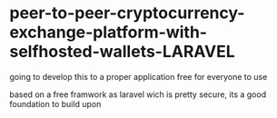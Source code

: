 # peer-to-peer-cryptocurrency-exchange-platform-with-selfhosted-wallets-LARAVEL

going to develop this to a proper application free for everyone to use

based on a free framwork as laravel wich is pretty secure, its a good foundation to build upon
